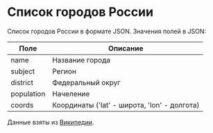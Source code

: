 # Список городов России

Список городов России в формате JSON. Значения полей в JSON:

Поле|Описание
----|--------
name|Название города
subject|Регион
district|Федеральный округ
population|Начеление
coords|Координаты ('lat' - широта, 'lon' - долгота)

Данные взяты из [Википедии](https://ru.wikipedia.org/wiki/Список_городов_России).
